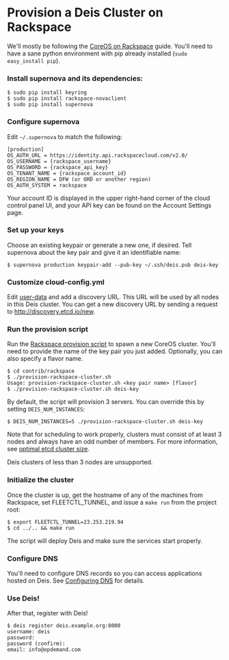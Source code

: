 # Provision a Deis Cluster on Rackspace

We'll mostly be following the [CoreOS on Rackspace](https://coreos.com/docs/running-coreos/cloud-providers/rackspace/) guide. You'll need to have a sane python environment with pip already installed (`sudo easy_install pip`).

### Install supernova and its dependencies:
```console
$ sudo pip install keyring
$ sudo pip install rackspace-novaclient
$ sudo pip install supernova
```

### Configure supernova
Edit `~/.supernova` to match the following:
```
[production]
OS_AUTH_URL = https://identity.api.rackspacecloud.com/v2.0/
OS_USERNAME = {rackspace_username}
OS_PASSWORD = {rackspace_api_key}
OS_TENANT_NAME = {rackspace_account_id}
OS_REGION_NAME = DFW (or ORD or another region)
OS_AUTH_SYSTEM = rackspace
```

Your account ID is displayed in the upper right-hand corner of the cloud control panel UI, and your API key can be found on the Account Settings page.

### Set up your keys
Choose an existing keypair or generate a new one, if desired. Tell supernova about the key pair and give it an identifiable name:

```console
$ supernova production keypair-add --pub-key ~/.ssh/deis.pub deis-key
```

### Customize cloud-config.yml
Edit [user-data](../coreos/user-data) and add a discovery URL. This URL will be used by all nodes in this Deis cluster. You can get a new discovery URL by sending a request to http://discovery.etcd.io/new.

### Run the provision script
Run the [Rackspace provision script](provision-rackspace-cluster.sh) to spawn a new CoreOS cluster.
You'll need to provide the name of the key pair you just added. Optionally, you can also specify a flavor name.
```console
$ cd contrib/rackspace
$ ./provision-rackspace-cluster.sh
Usage: provision-rackspace-cluster.sh <key pair name> [flavor]
$ ./provision-rackspace-cluster.sh deis-key
```

By default, the script will provision 3 servers. You can override this by setting `DEIS_NUM_INSTANCES`:
```console
$ DEIS_NUM_INSTANCES=5 ./provision-rackspace-cluster.sh deis-key
```

Note that for scheduling to work properly, clusters must consist of at least 3 nodes and always have an odd number of members.
For more information, see [optimal etcd cluster size](https://github.com/coreos/etcd/blob/master/Documentation/optimal-cluster-size.md).

Deis clusters of less than 3 nodes are unsupported.

### Initialize the cluster
Once the cluster is up, get the hostname of any of the machines from Rackspace, set
FLEETCTL_TUNNEL, and issue a `make run` from the project root:
```console
$ export FLEETCTL_TUNNEL=23.253.219.94
$ cd ../.. && make run
```
The script will deploy Deis and make sure the services start properly.

### Configure DNS
You'll need to configure DNS records so you can access applications hosted on Deis. See [Configuring DNS](http://docs.deis.io/en/latest/operations/configure-dns/) for details.

### Use Deis!
After that, register with Deis!
```
$ deis register deis.example.org:8000
username: deis
password:
password (confirm):
email: info@opdemand.com
```
